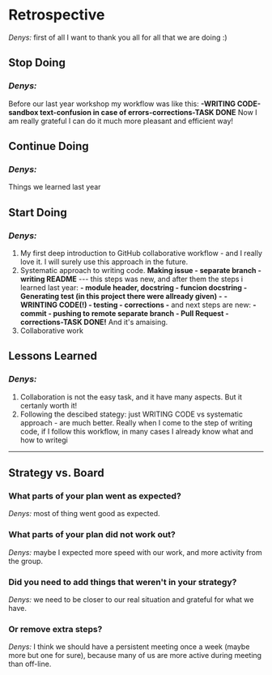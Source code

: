 <!-- this template is for inspiration, feel free to change it however you like! -->

# Retrospective

*Denys:* first of all I want to thank you all for all that we are doing :)

## Stop Doing

### *Denys:*
Before our last year workshop my workflow was like this:
**-WRITING CODE-sandbox text-confusion in case of errors-corrections-TASK DONE**
Now I am really grateful I can do it much more pleasant and efficient way! 

## Continue Doing

### *Denys:*
Things we learned last year

## Start Doing

### *Denys:*
1. My first deep introduction to GitHub collaborative workflow - and I really love it. I will surely use this approach in the future.
2. Systematic approach to writing code. 
**Making issue - separate branch - writing README** --- this steps was new, 
and after them the steps i learned last year:
**- module header, docstring - funcion docstring - Generating test (in this project there were allready given) -**
**- WRINTING CODE(!) - testing - corrections -**
and next steps are new:
**-commit - pushing to remote separate branch - Pull Request - corrections-TASK DONE!**
And it's amaising. 
3. Collaborative work

## Lessons Learned

### *Denys:*
1. Collaboration is not the easy task, and it have many aspects. But it certanly worth it!
2. Following the descibed stategy: just WRITING CODE vs systematic approach - are much better. 
Really when I come to the step of writing code, if I follow this workflow, 
in many cases I already know what and how to writegi

--------

## Strategy vs. Board

### What parts of your plan went as expected?

*Denys:* most of thing went good as expected.


### What parts of your plan did not work out?

*Denys:* maybe I expected more speed with our work, and more activity from the group.


### Did you need to add things that weren't in your strategy?

*Denys:* we need to be closer to our real situation and grateful for what we have.


### Or remove extra steps?

*Denys:* I think we should have a persistent meeting once a week (maybe more but one for sure),
because many of us are more active during meeting than off-line.

